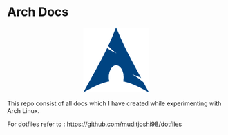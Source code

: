 # Arch Docs

<center><img src="arch.png" width=30%/></center>

This repo consist of all docs which I have created while experimenting with Arch Linux.

For dotfiles refer to : https://github.com/muditjoshi98/dotfiles